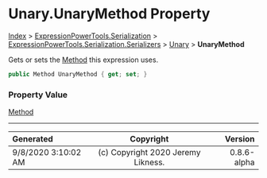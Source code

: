 ﻿# Unary.UnaryMethod Property

[Index](../index.md) > [ExpressionPowerTools.Serialization](ExpressionPowerTools.Serialization.a.md) > [ExpressionPowerTools.Serialization.Serializers](ExpressionPowerTools.Serialization.Serializers.n.md) > [Unary](ExpressionPowerTools.Serialization.Serializers.Unary.cs.md) > **UnaryMethod**

Gets or sets the [Method](ExpressionPowerTools.Serialization.Serializers.Method.cs.md) this expression uses.

```csharp
public Method UnaryMethod { get; set; }
```

### Property Value

 [Method](ExpressionPowerTools.Serialization.Serializers.Method.cs.md) 


---

| Generated | Copyright | Version |
| :-- | :-: | --: |
| 9/8/2020 3:10:02 AM | (c) Copyright 2020 Jeremy Likness. | 0.8.6-alpha |

